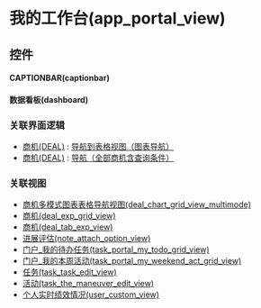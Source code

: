 # 我的工作台(app_portal_view)  <!-- {docsify-ignore-all} -->



## 控件
#### CAPTIONBAR(captionbar)
#### 数据看板(dashboard)


### 关联界面逻辑
  * [商机(DEAL)](module/crm/deal) : [导航到表格视图（图表导航）](module/crm/deal/uilogic/exp_to_gridview)
  * [商机(DEAL)](module/crm/deal) : [导航（全部商机含查询条件）](module/crm/deal/uilogic/all_deal_with_query)

### 关联视图
  * [商机多模式图表表格导航视图(deal_chart_grid_view_multimode)](app/view/deal_chart_grid_view_multimode)
  * [商机(deal_exp_grid_view)](app/view/deal_exp_grid_view)
  * [商机(deal_tab_exp_view)](app/view/deal_tab_exp_view)
  * [进展评估(note_attach_option_view)](app/view/note_attach_option_view)
  * [门户_我的待办任务(task_portal_my_todo_grid_view)](app/view/task_portal_my_todo_grid_view)
  * [门户_我的本周活动(task_portal_my_weekend_act_grid_view)](app/view/task_portal_my_weekend_act_grid_view)
  * [任务(task_task_edit_view)](app/view/task_task_edit_view)
  * [活动(task_the_maneuver_edit_view)](app/view/task_the_maneuver_edit_view)
  * [个人实时绩效情况(user_custom_view)](app/view/user_custom_view)

<script>
 const { createApp } = Vue
  createApp({
    data() {
      return {

      }
    }
  }).use(ElementPlus).mount('#app')
</script>